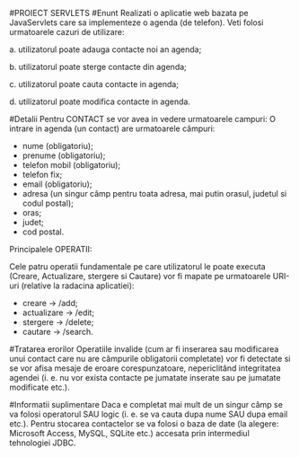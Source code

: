#PROIECT SERVLETS
#Enunt
Realizati o aplicatie web bazata pe JavaServlets care sa implementeze o agenda (de telefon). Veti folosi urmatoarele cazuri de utilizare:

a. utilizatorul poate adauga contacte noi an agenda;

b. utilizatorul poate sterge contacte din agenda;

c. utilizatorul poate cauta contacte in agenda;

d. utilizatorul poate modifica contacte in agenda.

#Detalii
Pentru CONTACT se vor avea in vedere urmatoarele campuri:
O intrare in agenda (un contact) are urmatoarele câmpuri:
- nume (obligatoriu);
- prenume (obligatoriu);
- telefon mobil (obligatoriu);
- telefon fix;
- email (obligatoriu);
- adresa (un singur câmp pentru toata adresa, mai putin orasul, judetul si codul postal);
- oras;
- judet;
- cod postal.

Principalele OPERATII:

Cele patru operatii fundamentale pe care utilizatorul le poate executa (Creare, Actualizare, stergere si Cautare) vor fi mapate pe urmatoarele URI-uri (relative la radacina aplicatiei):
- creare → /add;
- actualizare → /edit;
- stergere → /delete;
- cautare → /search.

#Tratarea erorilor
Operatiile invalide (cum ar fi inserarea sau modificarea unui contact care nu are câmpurile obligatorii completate) vor fi detectate si se vor afisa mesaje de eroare corespunzatoare, nepericlitând integritatea agendei (i. e. nu vor exista contacte pe jumatate inserate sau pe jumatate modificate etc.).

#Informatii suplimentare
Daca e completat mai mult de un singur câmp se va folosi operatorul SAU logic (i. e. se va cauta dupa nume SAU dupa email etc.). Pentru stocarea contactelor se va folosi o baza de date (la alegere: Microsoft Access, MySQL, SQLite etc.) accesata prin intermediul tehnologiei JDBC.
